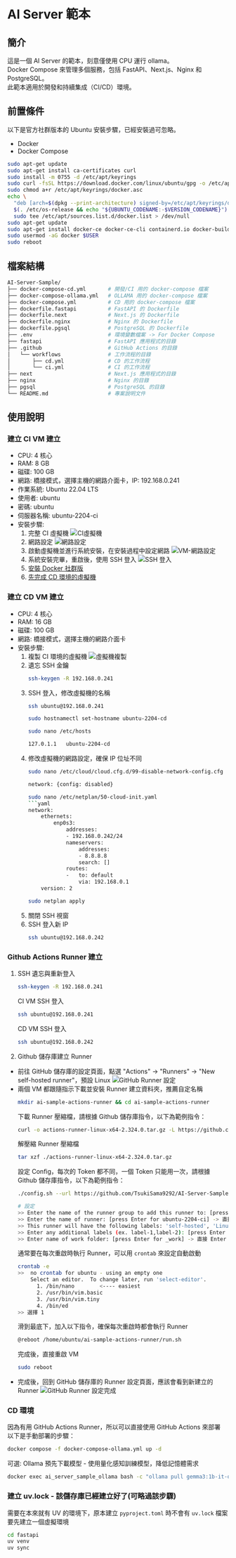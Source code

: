 # AI Server 範本

## 簡介
這是一個 AI Server 的範本，刻意僅使用 CPU 運行 ollama。  
Docker Compose 來管理多個服務，包括 FastAPI、Next.js、Nginx 和 PostgreSQL。  
此範本適用於開發和持續集成（CI/CD）環境。

## 前置條件
以下是官方社群版本的 Ubuntu 安裝步驟，已經安裝過可忽略。  
- Docker
- Docker Compose
```bash
sudo apt-get update
sudo apt-get install ca-certificates curl
sudo install -m 0755 -d /etc/apt/keyrings
sudo curl -fsSL https://download.docker.com/linux/ubuntu/gpg -o /etc/apt/keyrings/docker.asc
sudo chmod a+r /etc/apt/keyrings/docker.asc
echo \
  "deb [arch=$(dpkg --print-architecture) signed-by=/etc/apt/keyrings/docker.asc] https://download.docker.com/linux/ubuntu \
  $(. /etc/os-release && echo "${UBUNTU_CODENAME:-$VERSION_CODENAME}") stable" | \
  sudo tee /etc/apt/sources.list.d/docker.list > /dev/null
sudo apt-get update
sudo apt-get install docker-ce docker-ce-cli containerd.io docker-buildx-plugin docker-compose-plugin -y
sudo usermod -aG docker $USER
sudo reboot
```

## 檔案結構
```bash
AI-Server-Sample/
├── docker-compose-cd.yml       # 開發/CI 用的 docker-compose 檔案
├── docker-compose-ollama.yml   # OLLAMA 用的 docker-compose 檔案
├── docker-compose.yml          # CD 用的 docker-compose 檔案
├── dockerfile.fastapi          # FastAPI 的 Dockerfile
├── dockerfile.next             # Next.js 的 Dockerfile
├── dockerfile.nginx            # Nginx 的 Dockerfile
├── dockerfile.pgsql            # PostgreSQL 的 Dockerfile
├── .env                        # 環境變數檔案 -> For Docker Compose
├── fastapi                     # FastAPI 應用程式的目錄
├── .github                     # GitHub Actions 的目錄
│   └── workflows               # 工作流程的目錄
│       ├── cd.yml              # CD 的工作流程
│       └── ci.yml              # CI 的工作流程
├── next                        # Next.js 應用程式的目錄
├── nginx                       # Nginx 的目錄
├── pgsql                       # PostgreSQL 的目錄
└── README.md                   # 專案說明文件
```

## 使用說明

### 建立 CI VM 建立
- CPU: 4 核心
- RAM: 8 GB
- 磁碟: 100 GB
- 網路: 橋接模式，選擇主機的網路介面卡，IP: 192.168.0.241
- 作業系統: Ubuntu 22.04 LTS
- 使用者: ubuntu
- 密碼: ubuntu
- 伺服器名稱: ubuntu-2204-ci
- 安裝步驟:
  1. 完整 CI 虛擬機
    ![CI虛擬機](./img/vm-ci.png)
  2. 網路設定
    ![網路設定](./img/network-setting.png)
  3. 啟動虛擬機並進行系統安裝，在安裝過程中設定網路
    ![VM-網路設定](./img/ci-ipv4-config.png)
  4. 系統安裝完畢，重啟後，使用 SSH 登入
    ![SSH 登入](./img/ssh-login.png)
  5. [安裝 Docker 社群版](#前置條件)
  6. [先完成 CD 環境的虛擬機](#建立-cd-環境)

### 建立 CD VM 建立
- CPU: 4 核心
- RAM: 16 GB
- 磁碟: 100 GB
- 網路: 橋接模式，選擇主機的網路介面卡
- 安裝步驟:
  1. 複製 CI 環境的虛擬機
    ![虛擬機複製](./img/vm-clone.gif)
  2. 遺忘 SSH 金鑰
      ```bash
      ssh-keygen -R 192.168.0.241
      ```
  2. SSH 登入，修改虛擬機的名稱
      ```bash
      ssh ubuntu@192.168.0.241
      ```
      ```bash
      sudo hostnamectl set-hostname ubuntu-2204-cd
      ```
      ```bash
      sudo nano /etc/hosts
      ```
      ```bash
      127.0.1.1   ubuntu-2204-cd
      ```
  3. 修改虛擬機的網路設定，確保 IP 位址不同
      ```bash
      sudo nano /etc/cloud/cloud.cfg.d/99-disable-network-config.cfg
      ```
      ```bash
      network: {config: disabled}
      ```
      ```bash
      sudo nano /etc/netplan/50-cloud-init.yaml
      ```yaml
      network:
          ethernets:
              enp0s3:
                  addresses:
                  - 192.168.0.242/24
                  nameservers:
                      addresses:
                      - 8.8.8.8
                      search: []
                  routes:
                  -   to: default
                      via: 192.168.0.1
          version: 2
      ```
      ```bash
      sudo netplan apply
      ```
  4. 關閉 SSH 視窗
  5. SSH 登入新 IP
      ```bash
      ssh ubuntu@192.168.0.242
      ```

### Github Actions Runner 建立
1. SSH 遺忘與重新登入
    ```bash
    ssh-keygen -R 192.168.0.241
    ```
    CI VM SSH 登入
    ```bash
    ssh ubuntu@192.168.0.241
    ```
    CD VM SSH 登入
    ```bash
    ssh ubuntu@192.168.0.242
    ```
2. Github 儲存庫建立 Runner
  - 前往 GitHub 儲存庫的設定頁面，點選 "Actions" -> "Runners" -> "New self-hosted runner"，預設 Linux
    ![GitHub Runner 設定](./img/github-runner-add.gif)
  - 兩個 VM 都跟隨指示下載並安裝 Runner
      建立資料夾，推薦自定名稱
      ```bash
      mkdir ai-sample-actions-runner && cd ai-sample-actions-runner
      ```
      下載 Runner 壓縮檔，請根據 Github 儲存庫指令，以下為範例指令：
      ```bash
      curl -o actions-runner-linux-x64-2.324.0.tar.gz -L https://github.com/actions/runner/releases/download/v2.324.0/actions-runner-linux-x64-2.324.0.tar.gz
      ```
      解壓縮 Runner 壓縮檔
      ```bash
      tar xzf ./actions-runner-linux-x64-2.324.0.tar.gz
      ```
      設定 Config，每次的 Token 都不同，一個 Token 只能用一次，請根據 Github 儲存庫指令，以下為範例指令：
      ```bash
      ./config.sh --url https://github.com/TsukiSama9292/AI-Server-Sample --token BADCU6CIOZZ4UAVHPMNBEOTIHPBBO
      
      # 設定
      >> Enter the name of the runner group to add this runner to: [press Enter for Default] -> 直接 Enter，或輸入自定名稱
      >> Enter the name of runner: [press Enter for ubuntu-2204-ci] -> 直接 Enter，或輸入自定名稱
      >> This runner will have the following labels: 'self-hosted', 'Linux', 'X64' 
      >> Enter any additional labels (ex. label-1,label-2): [press Enter to skip] -> 輸入 ci 或 cd
      >> Enter name of work folder: [press Enter for _work] -> 直接 Enter
      ```
      通常要在每次重啟時執行 Runner，可以用 `crontab` 來設定自動啟動
      ```bash
      crontab -e
      >>  no crontab for ubuntu - using an empty one
          Select an editor.  To change later, run 'select-editor'.
            1. /bin/nano        <---- easiest
            2. /usr/bin/vim.basic
            3. /usr/bin/vim.tiny
            4. /bin/ed
      >> 選擇 1
      ```
      滑到最底下，加入以下指令，確保每次重啟時都會執行 Runner
      ```bash
      @reboot /home/ubuntu/ai-sample-actions-runner/run.sh
      ```
      完成後，直接重啟 VM
      ```bash
      sudo reboot
      ```
  - 完成後，回到 GitHub 儲存庫的 Runner 設定頁面，應該會看到新建立的 Runner
    ![GitHub Runner 設定完成](./img/github-runner-complete.png)

### CD 環境
因為有用 GitHub Actions Runner，所以可以直接使用 GitHub Actions 來部署  
以下是手動部署的步驟：
```bash
docker compose -f docker-compose-ollama.yml up -d
```
可選: Ollama 預先下載模型 - 使用量化感知訓練模型，降低記憶體需求
```bash
docker exec ai_server_sample_ollama bash -c "ollama pull gemma3:1b-it-qat"
```

### 建立 uv.lock - 該儲存庫已經建立好了(可略過該步驟)
需要在本來就有 UV 的環境下，原本建立 `pyproject.toml` 時不會有 `uv.lock` 檔案  
要先建立一個虛擬環境
```bash
cd fastapi
uv venv
uv sync
```

### 